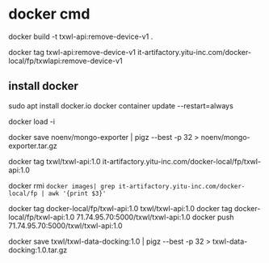 # docker cmd

docker build -t txwl-api:remove-device-v1 .

docker tag txwl-api:remove-device-v1 it-artifactory.yitu-inc.com/docker-local/fp/txwlapi:remove-device-v1


## install docker 
sudo apt install docker.io
docker container update --restart=always

docker load -i

docker save noenv/mongo-exporter | pigz --best -p 32 > noenv/mongo-exporter.tar.gz


docker tag txwl/txwl-api:1.0 it-artifactory.yitu-inc.com/docker-local/fp/txwl-api:1.0


docker rmi `docker images| grep it-artifactory.yitu-inc.com/docker-local/fp | awk '{print $3}'`

docker tag docker-local/fp/txwl-api:1.0 txwl/txwl-api:1.0
docker tag docker-local/fp/txwl-api:1.0 71.74.95.70:5000/txwl/txwl-api:1.0
docker push 71.74.95.70:5000/txwl/txwl-api:1.0



docker save txwl/txwl-data-docking:1.0 | pigz --best -p 32 > txwl-data-docking:1.0.tar.gz